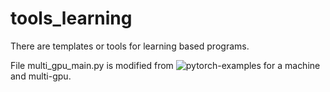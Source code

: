 # tools_learning

There are templates or tools for learning based programs.

File multi_gpu_main.py is modified from ![pytorch-examples](https://github.com/pytorch/examples/tree/49ec0bd72b85be55579ae8ceb278c66145f593e1/imagenet) for a machine and multi-gpu.
